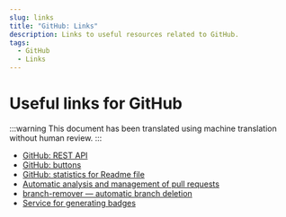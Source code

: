 ```yaml
---
slug: links
title: "GitHub: Links"
description: Links to useful resources related to GitHub.
tags:
  - GitHub
  - Links
---
```


# Useful links for GitHub

:::warning
This document has been translated using machine translation without human review.
:::

* [GitHub: REST API](https://docs.github.com/en/rest)
* [GitHub: buttons](https://buttons.github.io)
* [GitHub: statistics for Readme file](https://github.com/anuraghazra/github-readme-stats)
* [Automatic analysis and management of pull requests](https://github.com/sfm-tools/bighut-relabel)
* [branch-remover — automatic branch deletion](https://github.com/sfm-tools/branch-remover)
* [Service for generating badges](https://badgen.net)
